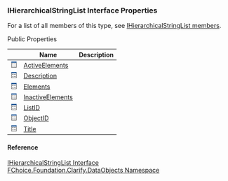 ﻿### IHierarchicalStringList Interface Properties

For a list of all members of this type, see [IHierarchicalStringList members](fcSDK~FChoice.Foundation.Clarify.DataObjects.IHierarchicalStringList_members.md).

Public Properties

|   | Name | Description |
| --- | --- | --- |
| ![ Property](dotnetimages/Property.png) | [ActiveElements](fcSDK~FChoice.Foundation.Clarify.DataObjects.IHierarchicalStringList~ActiveElements.md) |   |
| ![ Property](dotnetimages/Property.png) | [Description](fcSDK~FChoice.Foundation.Clarify.DataObjects.IHierarchicalStringList~Description.md) |   |
| ![ Property](dotnetimages/Property.png) | [Elements](fcSDK~FChoice.Foundation.Clarify.DataObjects.IHierarchicalStringList~Elements.md) |   |
| ![ Property](dotnetimages/Property.png) | [InactiveElements](fcSDK~FChoice.Foundation.Clarify.DataObjects.IHierarchicalStringList~InactiveElements.md) |   |
| ![ Property](dotnetimages/Property.png) | [ListID](fcSDK~FChoice.Foundation.Clarify.DataObjects.IHierarchicalStringList~ListID.md) |   |
| ![ Property](dotnetimages/Property.png) | [ObjectID](fcSDK~FChoice.Foundation.Clarify.DataObjects.IHierarchicalStringList~ObjectID.md) |   |
| ![ Property](dotnetimages/Property.png) | [Title](fcSDK~FChoice.Foundation.Clarify.DataObjects.IHierarchicalStringList~Title.md) |   |





#### Reference

[IHierarchicalStringList Interface](fcSDK~FChoice.Foundation.Clarify.DataObjects.IHierarchicalStringList.md)  
[FChoice.Foundation.Clarify.DataObjects Namespace](fcSDK~FChoice.Foundation.Clarify.DataObjects_namespace.md)